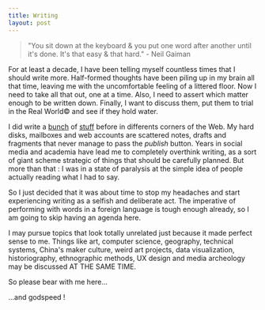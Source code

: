 ```yaml
---
title: Writing
layout: post
---
```


> "You sit down at the keyboard & you put one word after another until it's done. It's that easy & that hard." - Neil Gaiman


For at least a decade, I have been telling myself countless times that I should write more. Half-formed thoughts have been piling up in my brain all that time, leaving me with the uncomfortable feeling of a littered floor. Now I need to take all that out, one at a time. Also, I need to assert which matter enough to be written down. Finally, I want to discuss them, put them to trial in the Real World© and see if they hold water.

I did write a [bunch](https://www.quora.com/profile/Cl%C3%A9ment-Renaud) of [stuff](http://clementrenaud.com/write) before in differents corners of the Web. My hard disks, mailboxes and web accounts are scattered notes, drafts and fragments that never manage to pass the *publish* button. Years in social media and academia have lead me to completely overthink writing, as a sort of giant scheme strategic of things that should be carefully planned. But more than that : I was in a state of paralysis at the simple idea of people actually reading what I had to say.

So I just decided that it was about time to stop my headaches and start experiencing writing as a selfish and deliberate act. The imperative of performing with words in a foreign language is tough enough already, so I am going to skip having an agenda here.

I may pursue topics that look totally unrelated just because it made perfect sense to me. Things like art, computer science, geography, technical systems, China's maker culture, weird art projects, data visualization, historiography, ethnographic methods, UX design and media archeology may be discussed AT THE SAME TIME.

So please bear with me here...

...and godspeed !
